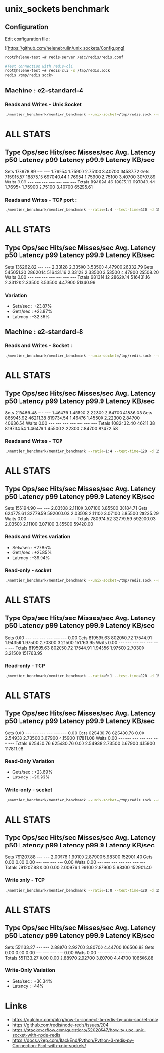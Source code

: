 # unix_sockets benchmark

## Configuration

Edit configuration file : 

![https://github.com/helenebrulin/unix_sockets/Config.png]

```sh 
root@helene-test:~# redis-server /etc/redis/redis.conf

#Test connection with redis-cli
root@helene-test:~# redis-cli -s /tmp/redis.sock
redis /tmp/redis.sock>
```


## Machine : e2-standard-4

### Reads and Writes - Unix Socket
```sh
./memtier_benchmark/memtier_benchmark --unix-socket=/tmp/redis.sock --ratio=1:4 --test-time=120 -d 150 -t 8 -c 5 --pipeline=40
```

ALL STATS
============================================================================================================================
Type         Ops/sec     Hits/sec   Misses/sec    Avg. Latency     p50 Latency     p99 Latency   p99.9 Latency       KB/sec
----------------------------------------------------------------------------------------------------------------------------
Sets       178978.89          ---          ---         1.76954         1.75900         2.75100         3.40700     34587.72
Gets       715915.57     18875.13    697040.44         1.76954         1.75900         2.75100         3.40700     30707.89
Waits           0.00          ---          ---             ---             ---             ---             ---          ---
Totals     894894.46     18875.13    697040.44         1.76954         1.75900         2.75100         3.40700     65295.61


### Reads and Writes - TCP port : 
```sh
./memtier_benchmark/memtier_benchmark --ratio=1:4 --test-time=120 -d 150 -t 8 -c 5 --pipeline=40
```

ALL STATS
============================================================================================================================
Type         Ops/sec     Hits/sec   Misses/sec    Avg. Latency     p50 Latency     p99 Latency   p99.9 Latency       KB/sec
----------------------------------------------------------------------------------------------------------------------------
Sets       136262.82          ---          ---         2.33128         2.33500         3.53500         4.47900     26332.79
Gets       545051.30     28620.14    516431.16         2.33128         2.33500         3.53500         4.47900     25508.20
Waits           0.00          ---          ---             ---             ---             ---             ---          ---
Totals     681314.12     28620.14    516431.16         2.33128         2.33500         3.53500         4.47900     51840.99


### Variation
- Sets/sec : +23.87%
- Gets/sec : +23.87%
- Latency : -32.36%


## Machine : e2-standard-8

### Reads and Writes - Socket : 
```sh
./memtier_benchmark/memtier_benchmark --unix-socket=/tmp/redis.sock --ratio=1:4 --test-time=120 -d 150 -t 8 -c 5 --pipeline=40
```

ALL STATS
============================================================================================================================
Type         Ops/sec     Hits/sec   Misses/sec    Avg. Latency     p50 Latency     p99 Latency   p99.9 Latency       KB/sec
----------------------------------------------------------------------------------------------------------------------------
Sets       216486.48          ---          ---         1.46476         1.45500         2.22300         2.84700     41836.03
Gets       865945.92     46211.38    819734.54         1.46476         1.45500         2.22300         2.84700     40636.54
Waits           0.00          ---          ---             ---             ---             ---             ---          ---
Totals    1082432.40     46211.38    819734.54         1.46476         1.45500         2.22300         2.84700     82472.58


### Reads and Writes - TCP 
```sh
./memtier_benchmark/memtier_benchmark --ratio=1:4 --test-time=120 -d 150 -t 8 -c 5 --pipeline=40
```

ALL STATS
============================================================================================================================
Type         Ops/sec     Hits/sec   Misses/sec    Avg. Latency     p50 Latency     p99 Latency   p99.9 Latency       KB/sec
----------------------------------------------------------------------------------------------------------------------------
Sets       156194.90          ---          ---         2.03508         2.11100         3.07100         3.85500     30184.71
Gets       624779.61     32779.59    592000.03         2.03508         2.11100         3.07100         3.85500     29235.29
Waits           0.00          ---          ---             ---             ---             ---             ---          ---
Totals     780974.52     32779.59    592000.03         2.03508         2.11100         3.07100         3.85500     59420.00

### Reads and Writes variation

- Sets/sec : +27.85%
- Gets/sec : +27.85%
- Latency : -39.04%


### Read-only - socket
```sh
./memtier_benchmark/memtier_benchmark --unix-socket=/tmp/redis.sock --ratio=0:1 --test-time=120 -d 150 -t 8 -c 5 --pipeline=40 
```

ALL STATS
============================================================================================================================
Type         Ops/sec     Hits/sec   Misses/sec    Avg. Latency     p50 Latency     p99 Latency   p99.9 Latency       KB/sec
----------------------------------------------------------------------------------------------------------------------------
Sets            0.00          ---          ---             ---             ---             ---             ---         0.00
Gets       819595.63    802050.72     17544.91         1.94356         1.97500         2.70300         3.21500    151763.95
Waits           0.00          ---          ---             ---             ---             ---             ---          ---
Totals     819595.63    802050.72     17544.91         1.94356         1.97500         2.70300         3.21500    151763.95

### Read-only - TCP
```sh
./memtier_benchmark/memtier_benchmark --ratio=0:1 --test-time=120 -d 150 -t 8 -c 5 --pipeline=40 
```

ALL STATS
============================================================================================================================
Type         Ops/sec     Hits/sec   Misses/sec    Avg. Latency     p50 Latency     p99 Latency   p99.9 Latency       KB/sec
----------------------------------------------------------------------------------------------------------------------------
Sets            0.00          ---          ---             ---             ---             ---             ---         0.00
Gets       625430.76    625430.76         0.00         2.54938         2.73500         3.67900         4.15900    117811.08
Waits           0.00          ---          ---             ---             ---             ---             ---          ---
Totals     625430.76    625430.76         0.00         2.54938         2.73500         3.67900         4.15900    117811.08

### Read-Only Variation
- Gets/sec : +23.69%
- Latency : -30.93%

### Write-only - socket
```sh
./memtier_benchmark/memtier_benchmark --unix-socket=/tmp/redis.sock --ratio=1:0 --test-time=120 -d 150 -t 8 -c 5 --pipeline=40 
```

ALL STATS
============================================================================================================================
Type         Ops/sec     Hits/sec   Misses/sec    Avg. Latency     p50 Latency     p99 Latency   p99.9 Latency       KB/sec
----------------------------------------------------------------------------------------------------------------------------
Sets       791207.88          ---          ---         2.00976         1.99100         2.87900         5.98300    152901.40
Gets            0.00         0.00         0.00             ---             ---             ---             ---         0.00
Waits           0.00          ---          ---             ---             ---             ---             ---          ---
Totals     791207.88         0.00         0.00         2.00976         1.99100         2.87900         5.98300    152901.40


### Write only - TCP
```sh
./memtier_benchmark/memtier_benchmark --ratio=1:0 --test-time=120 -d 150 -t 8 -c 5 --pipeline=40 
```

ALL STATS
============================================================================================================================
Type         Ops/sec     Hits/sec   Misses/sec    Avg. Latency     p50 Latency     p99 Latency   p99.9 Latency       KB/sec
----------------------------------------------------------------------------------------------------------------------------
Sets       551133.27          ---          ---         2.88970         2.92700         3.80700         4.44700    106506.88
Gets            0.00         0.00         0.00             ---             ---             ---             ---         0.00
Waits           0.00          ---          ---             ---             ---             ---             ---          ---
Totals     551133.27         0.00         0.00         2.88970         2.92700         3.80700         4.44700    106506.88

### Write-Only Variation
- Sets/sec : +30.34%
- Latency : -44%

# Links
- https://gulchuk.com/blog/how-to-connect-to-redis-by-unix-socket-only 
- https://github.com/redis/node-redis/issues/204
- https://stackoverflow.com/questions/52028547/how-to-use-unix-socket-with-node-redis 
- https://docs.v2ep.com/BackEnd/Python/Python-3-redis-py-Connection-Pool-with-unix-sockets/ 